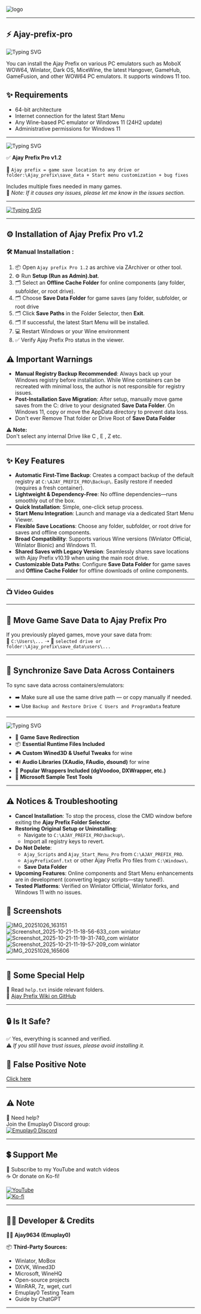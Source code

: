 ![logo](https://github.com/ajay9634/Ajay-prefix/blob/main/.github/logo.jpg)

---

## ⚡ Ajay-prefix-pro

![Typing SVG](https://readme-typing-svg.herokuapp.com?size=45&duration=6000&pause=3000&color=36BCF7&center=true&vCenter=true&width=1200&height=200&lines=Welcome+to+Ajay+Prefix+pro;Universal+Wine+Tools+and+fixes;Game+tweaks+%7C+Save+redirection+%7C+Start+menu)

You can install the Ajay Prefix on various PC emulators such as MoboX WOW64, Winlator, Dark OS, MiceWine, the latest Hangover, GameHub, GameFusion, and other WOW64 PC emulators. It supports windows 11 too.

## ✨ Requirements

- 64-bit architecture
- Internet connection for the latest Start Menu
- Any Wine-based PC emulator or Windows 11 (24H2 update)
- Administrative permissions for Windows 11

---

![Typing SVG](https://readme-typing-svg.herokuapp.com?size=60&pause=2000&color=F76D36&center=true&vCenter=true&width=1000&height=150&lines=✨+What+is+Ajay+Prefix+pro✨)

✅ **Ajay Prefix Pro v1.2**  

📂 `Ajay prefix = game save location to any drive or folder:\Ajay_prefix\save_data + Start menu customization + bug fixes`

Includes multiple fixes needed in many games.  
📝 *Note: If it causes any issues, please let me know in the issues section.*

---

[![Typing SVG](https://readme-typing-svg.herokuapp.com?size=45&duration=5000&pause=3000&color=36BCF7&center=true&vCenter=true&width=1000&lines=📥+Download+Ajay+Prefix+v1.2)](https://github.com/ajay9634/Ajay-prefix/releases/tag/Ajay_Prefix_Pro)

---

## ⚙️ Installation of Ajay Prefix Pro v1.2

### 🛠️ Manual Installation :

1. 📦 Open `Ajay prefix Pro 1.2` as archive via ZArchiver or other tool.  
2. ⚙️ Run **Setup (Run as Admin).bat**.
3. 🗂️ Select an **Offline Cache Folder** for online components (any folder, subfolder, or root drive).
4. 🗂️ Choose  **Save Data Folder** for game saves (any folder, subfolder, or root drive
5. 🗂️ Click **Save Paths** in the Folder Selector, then **Exit**.
6. 🗂️ If successful, the latest Start Menu will be installed.
7. 💻 Restart Windows or your Wine environment
8. ✅ Verify Ajay Prefix Pro status in the viewer.

## ⚠️ Important Warnings

- **Manual Registry Backup Recommended**: Always back up your Windows registry before installation. While Wine containers can be recreated with minimal loss, the author is not responsible for registry issues.
- **Post-Installation Save Migration**: After setup, manually move game saves from the C: drive to your designated **Save Data Folder**. On Windows 11, copy or move the AppData directory to prevent data loss.
- Don't ever Remove That folder or Drive Root  of **Save Data Folder**

⚠️ **Note:**  
Don't select any internal Drive like C , E , Z etc.  

---

## ✨ Key Features

- **Automatic First-Time Backup**: Creates a compact backup of the default registry at `C:\AJAY_PREFIX_PRO\Backup\`. Easily restore if needed (requires a fresh container).
- **Lightweight & Dependency-Free**: No offline dependencies—runs smoothly out of the box.
- **Quick Installation**: Simple, one-click setup process.
- **Start Menu Integration**: Launch and manage via a dedicated Start Menu Viewer.
- **Flexible Save Locations**: Choose any folder, subfolder, or root drive for saves and offline components.
- **Broad Compatibility**: Supports various Wine versions (Winlator Official, Winlator Bionic) and Windows 11.
- **Shared Saves with Legacy Version**: Seamlessly shares save locations with Ajay Prefix v10.19 when using the main root drive.
- **Customizable Data Paths**: Configure  **Save Data Folder** for game saves and **Offline Cache Folder** for offline downloads of online components.

---

### 📺 Video Guides

---

## 📂 Move Game Save Data to Ajay Prefix Pro

If you previously played games, move your save data from:  
💾 `C:\Users\...` ➝ 💾 `selected drive or folder:\Ajay_prefix\save_data\users\...`

---

## 🔗 Synchronize Save Data Across Containers

To sync save data across containers/emulators:  

- ➡️ Make sure all use the same drive path — or copy manually if needed.  
- ➡️ Use `Backup and Restore Drive C Users and ProgramData` feature  

---

![Typing SVG](https://readme-typing-svg.herokuapp.com?size=60&pause=2000&color=F76D36&center=true&vCenter=true&width=1000&height=150&lines=🚀+Features+of+Ajay+Prefix+Pro🚀)

- 💾 **Game Save Redirection**  
- 📦 **Essential Runtime Files Included**  
- 🎮 **Custom Wined3D & Useful Tweaks** for wine
- 🔊 **Audio Libraries (XAudio, FAudio, dsound)** for wine
- 🎨 **Popular Wrappers Included (dgVoodoo, DXWrapper, etc.)**  
- 🧪 **Microsoft Sample Test Tools**  

---

## ⚠️ Notices & Troubleshooting

- **Cancel Installation**: To stop the process, close the CMD window before exiting the **Ajay Prefix Folder Selector**.
- **Restoring Original Setup or Uninstalling**:
  - Navigate to `C:\AJAY_PREFIX_PRO\backup\`.
  - Import all registry keys to revert.
- **Do Not Delete**:
  - `Ajay_Scripts` and `Ajay_Start_Menu_Pro` from `C:\AJAY_PREFIX_PRO`.
  - `AjayPrefixConf.txt` or other Ajay Prefix Pro files from `C:\Windows\`.
  - **Save Data Folder**
- **Upcoming Features**: Online components and Start Menu enhancements are in development (converting legacy scripts—stay tuned!).
- **Tested Platforms**: Verified on Winlator Official, Winlator forks, and Windows 11 with no issues.

## 📸 Screenshots

![IMG_20251026_163151](https://github.com/user-attachments/assets/610f6657-a99b-425f-b0ad-fb7386672a12)
![Screenshot_2025-10-21-11-18-56-633_com winlator](https://github.com/user-attachments/assets/37f819fe-79d5-44a9-ab5c-8058a29d3cf9)
![Screenshot_2025-10-21-11-19-31-740_com winlator](https://github.com/user-attachments/assets/6a2053b3-d3f8-4f83-8d46-e4c3ba2246f9)
![Screenshot_2025-10-21-11-19-57-209_com winlator](https://github.com/user-attachments/assets/ffaf374f-c034-4af5-b3eb-0cc9b0a73b5f)
![IMG_20251026_165606](https://github.com/user-attachments/assets/804dbc46-0a57-4e38-8216-649a1a9d433d)

---

## 📖 Some Special Help

📘 Read `help.txt` inside relevant folders.  
📖 [Ajay Prefix Wiki on GitHub](https://github.com/ajay9634/Ajay-prefix/wiki)

---

## 🔒 Is It Safe?

✅ Yes, everything is scanned and verified.  
⚠️ *If you still have trust issues, please avoid installing it.*

## 🤧 False Positive Note
[Click here](https://github.com/ajay9634/Ajay-prefix/blob/main/Ajay%20Prefix%20Pro%20%20README.txt)

---

## ⚠️ Note

💬 Need help?  
Join the Emuplay0 Discord group:  
[![Emuplay0 Discord](https://img.shields.io/badge/Discord-Emuplay0-blue?style=social&logo=discord)](https://discord.gg/XpbEp3dWv3)

---

## 💲 Support Me

🙏 Subscribe to my YouTube and watch videos  
☕ Or donate on Ko-fi!

[![YouTube](https://img.shields.io/badge/YouTube-Subscribe-red?style=social&logo=youtube)](https://youtube.com/@EMUPLAY0?si=TA9tOZx49eZa4OuN)  
[![Ko-fi](https://img.shields.io/badge/Donate-Ko_fi-orange?style=social&logo=ko-fi)](https://ko-fi.com)

---

## 👨‍💻 Developer & Credits

👨‍🔧 **Ajay9634 (Emuplay0)**

📦 **Third-Party Sources:**
- Winlator, MoBox
- DXVK, Wined3D
- Microsoft, WineHQ
- Open-source projects
- WinRAR, 7z, wget, curl
- Emuplay0 Testing Team
- Guide by ChatGPT

---

